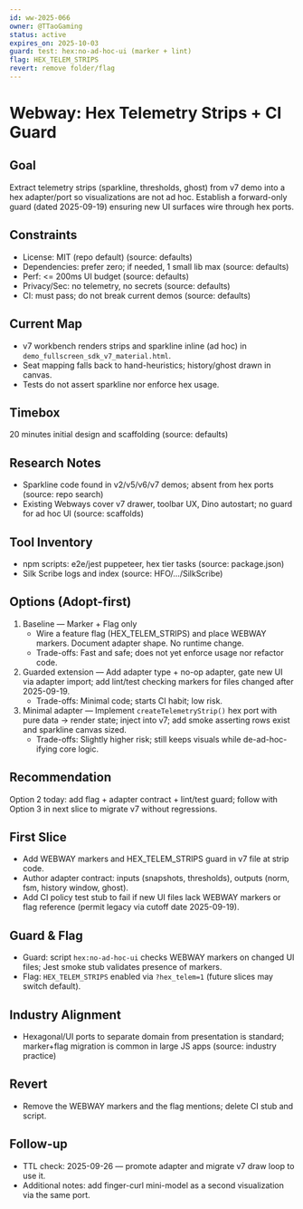 ```yaml
---
id: ww-2025-066
owner: @TTaoGaming
status: active
expires_on: 2025-10-03
guard: test: hex:no-ad-hoc-ui (marker + lint)
flag: HEX_TELEM_STRIPS
revert: remove folder/flag
---
```

# Webway: Hex Telemetry Strips + CI Guard

## Goal

Extract telemetry strips (sparkline, thresholds, ghost) from v7 demo into a hex adapter/port so visualizations are not ad hoc. Establish a forward-only guard (dated 2025-09-19) ensuring new UI surfaces wire through hex ports.

## Constraints

- License: MIT (repo default) (source: defaults)
- Dependencies: prefer zero; if needed, 1 small lib max (source: defaults)
- Perf: <= 200ms UI budget (source: defaults)
- Privacy/Sec: no telemetry, no secrets (source: defaults)
- CI: must pass; do not break current demos (source: defaults)

## Current Map

- v7 workbench renders strips and sparkline inline (ad hoc) in `demo_fullscreen_sdk_v7_material.html`.
- Seat mapping falls back to hand-heuristics; history/ghost drawn in canvas.
- Tests do not assert sparkline nor enforce hex usage.

## Timebox

20 minutes initial design and scaffolding (source: defaults)

## Research Notes

- Sparkline code found in v2/v5/v6/v7 demos; absent from hex ports (source: repo search)
- Existing Webways cover v7 drawer, toolbar UX, Dino autostart; no guard for ad hoc UI (source: scaffolds)

## Tool Inventory

- npm scripts: e2e/jest puppeteer, hex tier tasks (source: package.json)
- Silk Scribe logs and index (source: HFO/…/SilkScribe)

## Options (Adopt-first)

1. Baseline — Marker + Flag only
   - Wire a feature flag (HEX_TELEM_STRIPS) and place WEBWAY markers. Document adapter shape. No runtime change.
   - Trade-offs: Fast and safe; does not yet enforce usage nor refactor code.
2. Guarded extension — Add adapter type + no-op adapter, gate new UI via adapter import; add lint/test checking markers for files changed after 2025-09-19.
   - Trade-offs: Minimal code; starts CI habit; low risk.
3. Minimal adapter — Implement `createTelemetryStrip()` hex port with pure data → render state; inject into v7; add smoke asserting rows exist and sparkline canvas sized.
   - Trade-offs: Slightly higher risk; still keeps visuals while de-ad-hoc-ifying core logic.

## Recommendation

Option 2 today: add flag + adapter contract + lint/test guard; follow with Option 3 in next slice to migrate v7 without regressions.

## First Slice

- Add WEBWAY markers and HEX_TELEM_STRIPS guard in v7 file at strip code.
- Author adapter contract: inputs (snapshots, thresholds), outputs (norm, fsm, history window, ghost).
- Add CI policy test stub to fail if new UI files lack WEBWAY markers or flag reference (permit legacy via cutoff date 2025-09-19).

## Guard & Flag

- Guard: script `hex:no-ad-hoc-ui` checks WEBWAY markers on changed UI files; Jest smoke stub validates presence of markers.
- Flag: `HEX_TELEM_STRIPS` enabled via `?hex_telem=1` (future slices may switch default).

## Industry Alignment

- Hexagonal/UI ports to separate domain from presentation is standard; marker+flag migration is common in large JS apps (source: industry practice)

## Revert

- Remove the WEBWAY markers and the flag mentions; delete CI stub and script.

## Follow-up

- TTL check: 2025-09-26 — promote adapter and migrate v7 draw loop to use it.
- Additional notes: add finger-curl mini-model as a second visualization via the same port.
